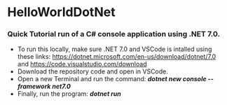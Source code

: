 # HelloWorldDotNet
### Quick Tutorial run of a C# console application using .NET 7.0. 
- To run this locally, make sure .NET 7.0 and VSCode is intalled using these links:  https://dotnet.microsoft.com/en-us/download/dotnet/7.0 and https://code.visualstudio.com/download
- Download the repository code and open in VSCode.
- Open a new Terminal and run the command: **_dotnet new console --framework net7.0_**
- Finally, run the program: **_dotnet run_**
